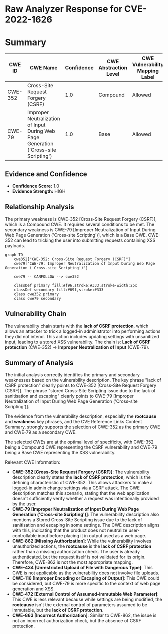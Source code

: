 # Raw Analyzer Response for CVE-2022-1626

# Summary
| CWE ID | CWE Name | Confidence | CWE Abstraction Level | CWE Vulnerability Mapping Label | CWE-Vulnerability Mapping Notes |
|---|---|---|---|---|---|
| CWE-352 | Cross-Site Request Forgery (CSRF) | 1.0 | Compound | Allowed | Primary CWE |
| CWE-79 | Improper Neutralization of Input During Web Page Generation ('Cross-site Scripting') | 1.0 | Base | Allowed | Secondary CWE |

## Evidence and Confidence

*   **Confidence Score:** 1.0
*   **Evidence Strength:** HIGH

## Relationship Analysis
The primary weakness is CWE-352 [Cross-Site Request Forgery (CSRF)], which is a Compound CWE. It requires several conditions to be met. The secondary weakness is CWE-79 [Improper Neutralization of Input During Web Page Generation ('Cross-site Scripting')], which is a Base CWE. CWE-352 can lead to tricking the user into submitting requests containing XSS payloads.

```mermaid
graph TD
    cwe352["CWE-352: Cross-Site Request Forgery (CSRF)"]
    cwe79["CWE-79: Improper Neutralization of Input During Web Page Generation ('Cross-site Scripting')"]

    cwe79 -- CANFOLLOW --> cwe352
    
    classDef primary fill:#f96,stroke:#333,stroke-width:2px
    classDef secondary fill:#69f,stroke:#333
    class cwe352 primary
    class cwe79 secondary
```

## Vulnerability Chain
The vulnerability chain starts with the **lack of CSRF protection**, which allows an attacker to trick a logged-in administrator into performing actions they did not intend. This action includes updating settings with unsanitized input, leading to a stored XSS vulnerability. The chain is: **Lack of CSRF protection** (CWE-352) -> **Improper Neutralization of Input** (CWE-79).

## Summary of Analysis
The initial analysis correctly identifies the primary and secondary weaknesses based on the vulnerability description. The key phrase "lack of CSRF protection" clearly points to CWE-352 [Cross-Site Request Forgery (CSRF)]. The phrase "stored Cross-Site Scripting issue due to the lack of sanitisation and escaping" clearly points to CWE-79 [Improper Neutralization of Input During Web Page Generation ('Cross-site Scripting')].

The evidence from the vulnerability description, especially the **rootcause** and **weakness** key phrases, and the CVE Reference Links Content Summary, strongly supports the selection of CWE-352 as the primary CWE and CWE-79 as a secondary CWE.

The selected CWEs are at the optimal level of specificity, with CWE-352 being a Compound CWE representing the CSRF vulnerability and CWE-79 being a Base CWE representing the XSS vulnerability.

Relevant CWE Information:
*   **CWE-352 [Cross-Site Request Forgery (CSRF)]**: The vulnerability description clearly states the **lack of CSRF protection**, which is the defining characteristic of CWE-352. This allows attackers to make a logged-in admin change settings via a CSRF attack. The CWE description matches this scenario, stating that the web application doesn't sufficiently verify whether a request was intentionally provided by the user.
*   **CWE-79 [Improper Neutralization of Input During Web Page Generation ('Cross-site Scripting')]**: The vulnerability description also mentions a Stored Cross-Site Scripting issue due to the lack of sanitisation and escaping in some settings. The CWE description aligns with this, indicating that the product does not neutralize user-controllable input before placing it in output used as a web page.
*   **CWE-862 [Missing Authorization]**: While the vulnerability involves unauthorized actions, the **rootcause** is the **lack of CSRF protection** rather than a missing authorization check. The user is already authenticated, but the request itself is not validated for its origin. Therefore, CWE-862 is not the most appropriate mapping.
*   **CWE-434 [Unrestricted Upload of File with Dangerous Type]**: This CWE is not applicable as the vulnerability does not involve file uploads.
*   **CWE-116 [Improper Encoding or Escaping of Output]**: This CWE could be considered, but CWE-79 is more specific to the context of web page generation and XSS.
*   **CWE-472 [External Control of Assumed-Immutable Web Parameter]**: This CWE is less relevant because while settings are being modified, the **rootcause** isn't the external control of parameters assumed to be immutable, but the **lack of CSRF protection**.
*   **CWE-863 [Incorrect Authorization]**: Similar to CWE-862, the issue is not an incorrect authorization check, but the absence of CSRF protection.